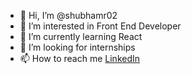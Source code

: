 - 👋 Hi, I’m @shubhamr02
- 👀 I’m interested in Front End Developer
- 🌱 I’m currently learning React
- 💞️ I’m looking for internships
- 📫 How to reach me <a href="https://www.linkedin.com/in/shubham-rahate/">LinkedIn</a>

<!---
shubhamr02/shubhamr02 is a ✨ special ✨ repository because its `README.md` (this file) appears on your GitHub profile.
You can click the Preview link to take a look at your changes.
--->
